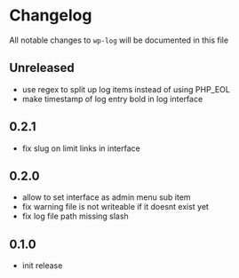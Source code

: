 # Changelog

All notable changes to `wp-log` will be documented in this file

## Unreleased

- use regex to split up log items instead of using PHP_EOL
- make timestamp of log entry bold in log interface

## 0.2.1

- fix slug on limit links in interface

## 0.2.0

- allow to set interface as admin menu sub item
- fix warning file is not writeable if it doesnt exist yet
- fix log file path missing slash

## 0.1.0

- init release
